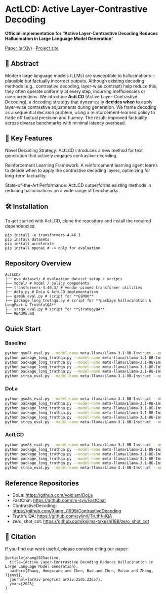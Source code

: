 # ActLCD: Active Layer-Contrastive Decoding  
**Official implementation for “Active Layer-Contrastive Decoding Reduces Hallucination in Large Language Model Generation”**  

[Paper (arXiv)](https://arxiv.org/pdf/2505.23657) · [Project site](https://actlcd.github.io/)


## 📝 Abstract

Modern large language models (LLMs) are susceptible to hallucinations—plausible but factually incorrect outputs. Although existing decoding methods (e.g., contrastive decoding, layer-wise contrast) help reduce this, they often operate uniformly at every step, incurring inefficiencies or overcorrections. We introduce **ActLCD** (Active Layer-Contrastive Decoding), a decoding strategy that dynamically **decides when** to apply layer-wise contrastive adjustments during generation. We frame decoding as a sequential decision problem, using a reinforcement-learned policy to trade off factual precision and fluency. The result: improved factuality across diverse benchmarks with minimal latency overhead.  

## 🚀 Key Features
Novel Decoding Strategy: ActLCD introduces a new method for text generation that actively engages contrastive decoding.

Reinforcement Learning Framework: A reinforcement learning agent learns to decide when to apply the contrastive decoding layers, optimizing for long-term factuality.

State-of-the-Art Performance: ActLCD outperforms existing methods in reducing hallucinations on a wide range of benchmarks.

## 🛠️ Installation
To get started with ActLCD, clone the repository and install the required dependencies:
```
pip install -e transformers-4.46.3
pip install datasets
pip install accelerate
pip install openai # -> only for evaluation
```
## Repository Overview
```
ActLCD/
├── eva_dataset/ # evaluation dataset setup / scripts
├── model/ # model / policy components
├── transformers-4.46.3/ # vendor-pinned transformer utilities
├── dola.py # DoLa & ActLCD implementation
├── gsm8k_eval.py # script for **GSM8K**
├── package_long_truthqa.py # script for **package hallucination & LongFact & TruthfulQA**
├── strqa_eval.py # script for **StrategyQA**
└── README.md
```

## Quick Start
### Baseline
```bash
python gsm8k_eval.py --model-name meta-llama/Llama-3.1-8B-Instruct --output-path ./results/gsm8k_result.json --early-exit-layers -1 --loaded-model-name -1
python package_long_truthqa.py --model-name meta-llama/Llama-3.1-8B-Instruct --data-path ./eva_dataset/TruthfulQA.csv/TruthfulQA.csv --output-path ./results/TruthfulQA_result.json --early-exit-layers -1 --loaded-model-name -1
python package_long_truthqa.py --model-name meta-llama/Llama-3.1-8B-Instruct --data-path ./eva_dataset/longfact_concepts_random.json --output-path ./results/longfact_result.json --early-exit-layers -1 --loaded-model-name -1
python package_long_truthqa.py --model-name meta-llama/Llama-3.1-8B-Instruct --data-path ./eva_dataset/Prompt_Data_Set/Python/LLM_Recent.json --output-path ./results/Python_recent_result.json --early-exit-layers -1 --loaded-model-name -1
python package_long_truthqa.py --model-name meta-llama/Llama-3.1-8B-Instruct --data-path ./eva_dataset/Prompt_Data_Set/JavaScript/JS_LLM_Recent.json --output-path ./results/JS_recent_result.json --early-exit-layers -1 --loaded-model-name -1
python strqa_eval.py --model-name meta-llama/Llama-3.1-8B-Instruct --output-path ./results/strqa_result.json --early-exit-layers -1 --loaded-model-name -1
```

### DoLa
```bash
python gsm8k_eval.py --model-name meta-llama/Llama-3.1-8B-Instruct --output-path ./results/gsm8k_result.json --early-exit-layers low --loaded-model-name -1
python package_long_truthqa.py --model-name meta-llama/Llama-3.1-8B-Instruct --data-path ./eva_dataset/TruthfulQA.csv/TruthfulQA.csv --output-path ./results/TruthfulQA_result.json --early-exit-layers low --loaded-model-name -1
python package_long_truthqa.py --model-name meta-llama/Llama-3.1-8B-Instruct --data-path ./eva_dataset/longfact_concepts_random.json --output-path ./results/longfact_result.json --early-exit-layers low --loaded-model-name -1
python package_long_truthqa.py --model-name meta-llama/Llama-3.1-8B-Instruct --data-path ./eva_dataset/Prompt_Data_Set/Python/LLM_Recent.json --output-path ./results/Python_recent_result.json --early-exit-layers low --loaded-model-name -1
python package_long_truthqa.py --model-name meta-llama/Llama-3.1-8B-Instruct --data-path ./eva_dataset/Prompt_Data_Set/JavaScript/JS_LLM_Recent.json --output-path ./results/JS_recent_result.json --early-exit-layers low --loaded-model-name -1
python strqa_eval.py --model-name meta-llama/Llama-3.1-8B-Instruct --output-path ./results/strqa_result.json --early-exit-layers low --loaded-model-name -1
```

### ActLCD
```bash
python gsm8k_eval.py --model-name meta-llama/Llama-3.1-8B-Instruct --output-path ./results/gsm8k_result.json --early-exit-layers low --loaded-model-name ./model/llama_bcq_gsm8k-low.pth
python package_long_truthqa.py --model-name meta-llama/Llama-3.1-8B-Instruct --data-path ./eva_dataset/TruthfulQA.csv/TruthfulQA.csv --output-path ./results/TruthfulQA_result.json --early-exit-layers low --loaded-model-name ./model/llama_bcq_qa.pth
python package_long_truthqa.py --model-name meta-llama/Llama-3.1-8B-Instruct --data-path ./eva_dataset/longfact_concepts_random.json --output-path ./results/longfact_result.json --early-exit-layers low --loaded-model-name ./model/llama_bcq_long-low.pth
python package_long_truthqa.py --model-name meta-llama/Llama-3.1-8B-Instruct --data-path ./eva_dataset/Prompt_Data_Set/Python/LLM_Recent.json --output-path ./results/Python_recent_result.json --early-exit-layers low --loaded-model-name ./model/llama_bcq_py_recent.pth
python package_long_truthqa.py --model-name meta-llama/Llama-3.1-8B-Instruct --data-path ./eva_dataset/Prompt_Data_Set/JavaScript/JS_LLM_Recent.json --output-path ./results/JS_recent_result.json --early-exit-layers low --loaded-model-name ./model/llama_bcq_js_recent.pth
python strqa_eval.py --model-name meta-llama/Llama-3.1-8B-Instruct --output-path ./results/strqa_result.json --early-exit-layers low --loaded-model-name ./model/llama_bcq_strqa-low.pth
```

## Reference Repositories
- DoLa: https://github.com/voidism/DoLa
- FastChat: https://github.com/lm-sys/FastChat
- ContrastiveDecoding: https://github.com/XiangLi1999/ContrastiveDecoding
- TruthfulQA: https://github.com/sylinrl/TruthfulQA
- zero_shot_cot: https://github.com/kojima-takeshi188/zero_shot_cot

## 📜 Citation
If you find our work useful, please consider citing our paper:
```
@article{zhang2025active,
  title={Active Layer-Contrastive Decoding Reduces Hallucination in Large Language Model Generation},
  author={Zhang, Hongxiang and Chen, Hao and Chen, Muhao and Zhang, Tianyi},
  journal={arXiv preprint arXiv:2505.23657},
  year={2025}
}
```
